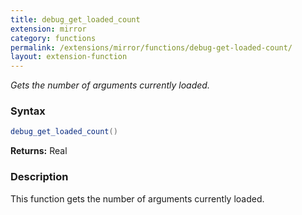 ```yaml
---
title: debug_get_loaded_count
extension: mirror
category: functions
permalink: /extensions/mirror/functions/debug-get-loaded-count/
layout: extension-function
---
```


_Gets the number of arguments currently loaded._

### Syntax ###
```cs
debug_get_loaded_count()
```

**Returns:** Real

### Description

This function gets the number of arguments currently loaded. 

